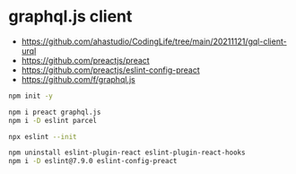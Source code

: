 # graphql.js client

- <https://github.com/ahastudio/CodingLife/tree/main/20211121/gql-client-urql>
- <https://github.com/preactjs/preact>
- <https://github.com/preactjs/eslint-config-preact>
- <https://github.com/f/graphql.js>

```bash
npm init -y

npm i preact graphql.js
npm i -D eslint parcel

npx eslint --init

npm uninstall eslint-plugin-react eslint-plugin-react-hooks
npm i -D eslint@7.9.0 eslint-config-preact
```
